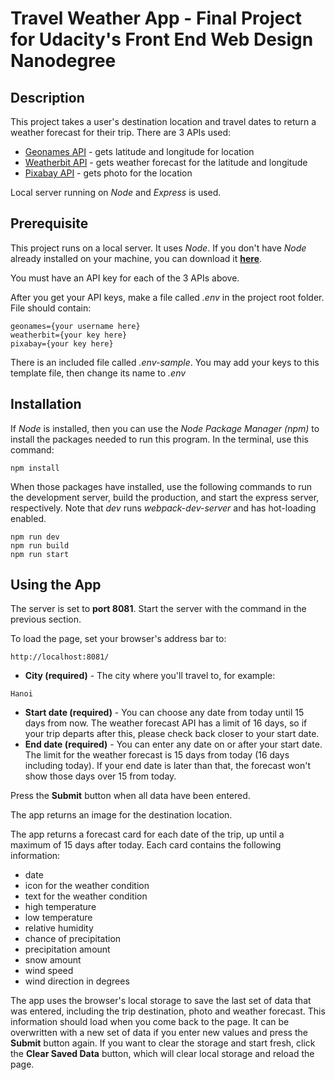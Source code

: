 # Travel Weather App - Final Project for Udacity's Front End Web Design Nanodegree

## Description
This project takes a user's destination location and travel dates to return a weather forecast for their trip. There are 3 APIs used:

* [Geonames API](http://www.geonames.org/) - gets latitude and longitude for location
* [Weatherbit API](https://www.weatherbit.io/) - gets weather forecast for the latitude and longitude
* [Pixabay API](https://pixabay.com/)  - gets photo for the location

Local server running on *Node* and *Express* is used.

## Prerequisite
This project runs on a local server. It uses *Node*. If you don't have *Node* already installed on your machine, you can download it [**here**](https://nodejs.org/en/download/).

You must have an API key for each of the 3 APIs above.

After you get your API keys, make a file called *.env* in the project root folder. File should contain:

```
geonames={your username here}
weatherbit={your key here}
pixabay={your key here}
```
There is an included file called *.env-sample*. You may add your keys to this template file, then change its name to *.env*

## Installation
If *Node* is installed, then you can use the *Node Package Manager (npm)* to install the packages needed to run this program. In the terminal, use this command:

```
npm install
```
When those packages have installed, use the following commands to run the development server, build the production, and start the express server, respectively. Note that *dev* runs *webpack-dev-server* and has hot-loading enabled.

```
npm run dev
npm run build
npm run start
```

## Using the App

The server is set to **port 8081**. Start the server with the command in the previous section.

To load the page, set your browser's address bar to:

```
http://localhost:8081/
```

* **City (required)** - The city where you'll travel to, for example:

```
Hanoi
```

* **Start date (required)** - You can choose any date from today until 15 days from now. The weather forecast API has a limit of 16 days, so if your trip departs after this, please check back closer to your start date.
* **End date (required)** - You can enter any date on or after your start date. The limit for the weather forecast is 15 days from today (16 days including today). If your end date is later than that, the forecast won't show those days over 15 from today.

Press the **Submit** button when all data have been entered.

The app returns an image for the destination location.

The app returns a forecast card for each date of the trip, up until a maximum of 15 days after today. Each card contains the following information:

* date
* icon for the weather condition
* text for the weather condition
* high temperature
* low temperature
* relative humidity
* chance of precipitation
* precipitation amount
* snow amount
* wind speed
* wind direction in degrees

The app uses the browser's local storage to save the last set of data that was entered, including the trip destination, photo and weather forecast. This information should load when you come back to the page. It can be overwritten with a new set of data if you enter new values and press the **Submit** button again. If you want to clear the storage and start fresh, click the **Clear Saved Data** button, which will clear local storage and reload the page.

